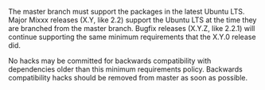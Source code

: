 The master branch must support the packages in the latest Ubuntu LTS. Major Mixxx releases (X.Y, like 2.2) support the Ubuntu LTS at the time they are branched from the master branch. Bugfix releases (X.Y.Z, like 2.2.1) will continue supporting the same minimum requirements that the X.Y.0 release did.

No hacks may be committed for backwards compatibility with dependencies older than this minimum requirements policy. Backwards compatibility hacks should be removed from master as soon as possible.